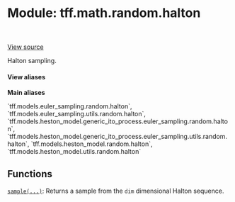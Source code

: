 <div itemscope itemtype="http://developers.google.com/ReferenceObject">
<meta itemprop="name" content="tff.math.random.halton" />
<meta itemprop="path" content="Stable" />
</div>

# Module: tff.math.random.halton

<!-- Insert buttons and diff -->

<table class="tfo-notebook-buttons tfo-api" align="left">
</table>

<a target="_blank" href="https://github.com/google/tf-quant-finance/blob/master/tf_quant_finance/math/random_ops/halton/__init__.py">View source</a>



Halton sampling.

<section class="expandable">
  <h4 class="showalways">View aliases</h4>
  <p>
<b>Main aliases</b>
<p>`tff.models.euler_sampling.random.halton`, `tff.models.euler_sampling.utils.random.halton`, `tff.models.heston_model.generic_ito_process.euler_sampling.random.halton`, `tff.models.heston_model.generic_ito_process.euler_sampling.utils.random.halton`, `tff.models.heston_model.random.halton`, `tff.models.heston_model.utils.random.halton`</p>
</p>
</section>



## Functions

[`sample(...)`](../../../tff/math/random/halton/sample.md): Returns a sample from the `dim` dimensional Halton sequence.

